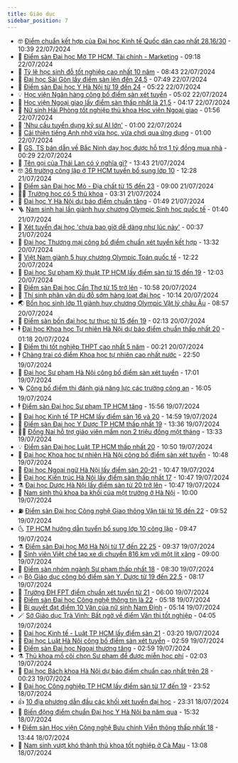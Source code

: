 ```yaml
---
title: Giáo dục
sidebar_position: 7
---
```


<!-- vnexpress-giao-duc:START -->
- 🤓 [Điểm chuẩn kết hợp của Đại học Kinh tế Quốc dân cao nhất 28,16/30](https://vnexpress.net/diem-chuan-ket-hop-cua-dai-hoc-kinh-te-quoc-dan-cao-nhat-28-16-30-4772890.html) - 10:39 22/07/2024
- 🦆 [Điểm sàn Đại học Mở TP HCM, Tài chính - Marketing](https://vnexpress.net/diem-san-dai-hoc-mo-tp-hcm-tai-chinh-marketing-4772916.html) - 09:18 22/07/2024
- 🦩 [Tỷ lệ học sinh đỗ tốt nghiệp cao nhất 10 năm](https://vnexpress.net/ty-le-hoc-sinh-do-tot-nghiep-cao-nhat-10-nam-4772931.html) - 08:43 22/07/2024
- 🌮 [Đại học Sài Gòn lấy điểm sàn lên đến 24,5](https://vnexpress.net/dai-hoc-sai-gon-lay-diem-san-len-den-24-5-4772892.html) - 07:49 22/07/2024
- 🔭 [Điểm sàn Đại học Y Hà Nội từ 19 đến 24](https://vnexpress.net/diem-san-dai-hoc-y-ha-noi-tu-19-den-24-4772861.html) - 05:22 22/07/2024
- 💡 [Học viện Ngân hàng công bố điểm sàn xét tuyển](https://vnexpress.net/hoc-vien-ngan-hang-cong-bo-diem-san-xet-tuyen-4772855.html) - 05:02 22/07/2024
- 🥰 [Học viện Ngoại giao lấy điểm sàn thấp nhất là 21,5](https://vnexpress.net/hoc-vien-ngoai-giao-lay-diem-san-thap-nhat-la-21-5-4772732.html) - 04:17 22/07/2024
- 🐲 [Nữ sinh Hải Phòng tốt nghiệp thủ khoa Học viện Ngoại giao](https://vnexpress.net/nu-sinh-hai-phong-tot-nghiep-thu-khoa-hoc-vien-ngoai-giao-4771965.html) - 01:56 22/07/2024
- 🦒 [&#39;Nhu cầu tuyển dụng kỹ sư AI lớn&#39;](https://vnexpress.net/nhu-cau-tuyen-dung-ky-su-ai-lon-4772647.html) - 01:00 22/07/2024
- 🦆 [Cải thiện tiếng Anh nhờ vừa học, vừa chơi qua ứng dụng](https://vnexpress.net/cai-thien-tieng-anh-nho-vua-hoc-vua-choi-qua-ung-dung-4771968.html) - 01:00 22/07/2024
- 🧰 [GS, TS bán dẫn về Bắc Ninh dạy học được hỗ trợ 1 tỷ đồng mua nhà](https://vnexpress.net/gs-ts-ban-dan-ve-bac-ninh-day-hoc-duoc-ho-tro-1-ty-dong-mua-nha-4772541.html) - 00:29 22/07/2024
- 🐘 [Tên gọi của Thái Lan có ý nghĩa gì?](https://vnexpress.net/ten-goi-cua-thai-lan-co-y-nghia-gi-4771730.html) - 13:43 21/07/2024
- 🤓 [36 trường công lập ở TP HCM tuyển bổ sung lớp 10](https://vnexpress.net/36-truong-cong-lap-o-tp-hcm-tuyen-bo-sung-lop-10-4771350.html) - 12:28 21/07/2024
- 🧰 [Điểm sàn Đại học Mỏ - Địa chất từ 15 đến 23](https://vnexpress.net/diem-san-dai-hoc-mo-dia-chat-tu-15-den-23-4772572.html) - 09:00 21/07/2024
- 🧑‍💻 [Trường học có 5 thủ khoa](https://vnexpress.net/truong-hoc-co-5-thu-khoa-4771294.html) - 03:31 21/07/2024
- 🫶 [Đại học Y Hà Nội dự báo điểm chuẩn tăng](https://vnexpress.net/dai-hoc-y-ha-noi-du-bao-diem-chuan-tang-4772354.html) - 01:49 21/07/2024
- 🪜 [Nam sinh hai lần giành huy chương Olympic Sinh học quốc tế](https://vnexpress.net/nam-sinh-hai-lan-gianh-huy-chuong-olympic-sinh-hoc-quoc-te-4770873.html) - 01:40 21/07/2024
- 🎊 [Xét tuyển đại học &#39;chưa bao giờ dễ dàng như lúc này&#39;](https://vnexpress.net/cach-xet-tuyen-nguyen-vong-dai-hoc-cua-bo-giao-duc-va-dao-tao-4772377.html) - 00:37 21/07/2024
- 🧐 [Đại học Thương mại công bố điểm chuẩn xét tuyển kết hợp](https://vnexpress.net/dai-hoc-thuong-mai-cong-bo-diem-chuan-xet-tuyen-ket-hop-4772464.html) - 13:32 20/07/2024
- 🌈 [Việt Nam giành 5 huy chương Olympic Toán quốc tế](https://vnexpress.net/viet-nam-tut-hang-olympic-toan-quoc-te-imo-2024-4772460.html) - 12:22 20/07/2024
- 🥰 [Đại học Sư phạm Kỹ thuật TP HCM lấy điểm sàn từ 15 đến 19](https://vnexpress.net/dai-hoc-su-pham-ky-thuat-tp-hcm-lay-diem-san-tu-15-den-19-4772403.html) - 12:03 20/07/2024
- 🎡 [Điểm sàn Đại học Cần Thơ từ 15 trở lên](https://vnexpress.net/diem-san-dai-hoc-can-tho-tu-15-tro-len-4772452.html) - 10:58 20/07/2024
- 🎊 [Thí sinh phân vân dù đỗ sớm hàng loạt đại học](https://vnexpress.net/ba-luu-y-cua-bo-giao-duc-ve-dang-ky-nguyen-vong-xet-tuyen-dai-hoc-2024-4772349.html) - 10:14 20/07/2024
- 🌏 [Bốn học sinh lớp 11 giành huy chương Olympic Vật lý châu Âu](https://vnexpress.net/bon-hoc-sinh-lop-11-gianh-huy-chuong-olympic-vat-ly-chau-au-4772415.html) - 08:57 20/07/2024
- 🥸 [Điểm sàn bốn đại học tư thục từ 15 đến 19](https://vnexpress.net/diem-san-bon-dai-hoc-tu-thuc-tu-15-den-19-4772183.html) - 02:13 20/07/2024
- 🕴 [Đại học Khoa học Tự nhiên Hà Nội dự báo điểm chuẩn thấp nhất 20](https://vnexpress.net/du-bao-diem-chuan-dai-hoc-khoa-hoc-tu-nhien-2024-4772266.html) - 01:18 20/07/2024
- 💂 [Điểm thi tốt nghiệp THPT cao nhất 5 năm](https://vnexpress.net/diem-thi-tot-nghiep-thpt-cao-nhat-5-nam-4770970.html) - 00:21 20/07/2024
- 🕴 [Chàng trai có điểm Khoa học tự nhiên cao nhất nước](https://vnexpress.net/chang-trai-co-diem-khoa-hoc-tu-nhien-cao-nhat-nuoc-4771413.html) - 22:50 19/07/2024
- 🌋 [Đại học Sư phạm Hà Nội công bố điểm sàn xét tuyển](https://vnexpress.net/diem-san-xet-tuyen-dai-hoc-su-pham-ha-noi-2024-4772232.html) - 17:01 19/07/2024
- 🪜 [Công bố điểm thi đánh giá năng lực các trường công an](https://vnexpress.net/link-tra-cuu-diem-thi-danh-gia-nang-luc-cac-truong-cong-an-2024-4771696.html) - 16:05 19/07/2024
- 🕴 [Điểm sàn Đại học Sư phạm TP HCM tăng](https://vnexpress.net/diem-san-dai-hoc-su-pham-tp-hcm-tang-4772189.html) - 15:56 19/07/2024
- 🎃 [Đại học Kinh tế TP HCM lấy điểm sàn 16 và 20](https://vnexpress.net/diem-san-dai-hoc-kinh-te-tp-hcm-2024-4772227.html) - 14:59 19/07/2024
- 🦏 [Điểm sàn Đại học Y Dược TP HCM thấp nhất 19](https://vnexpress.net/diem-san-dai-hoc-y-duoc-tp-hcm-thap-nhat-19-4772218.html) - 13:36 19/07/2024
- 🧑‍🏫 [Đồng Nai hỗ trợ giáo viên mầm non 2 triệu đồng một tháng](https://vnexpress.net/dong-nai-ho-tro-giao-vien-mam-non-2-trieu-dong-mot-thang-4769604.html) - 13:33 19/07/2024
- 💡 [Điểm sàn Đại học Luật TP HCM thấp nhất 20](https://vnexpress.net/diem-san-dai-hoc-luat-tp-hcm-thap-nhat-20-4772192.html) - 10:50 19/07/2024
- 🐎 [Đại học Khoa học tự nhiên Hà Nội công bố điểm sàn xét tuyển](https://vnexpress.net/dai-hoc-khoa-hoc-tu-nhien-ha-noi-cong-bo-diem-san-xet-tuyen-4772184.html) - 10:48 19/07/2024
- 🧰 [Đại học Ngoại ngữ Hà Nội lấy điểm sàn 20-21](https://vnexpress.net/dai-hoc-ngoai-ngu-ha-noi-lay-diem-san-20-21-4772182.html) - 10:47 19/07/2024
- 🙉 [Đại học Kiến trúc Hà Nội lấy điểm sàn thấp nhất 17](https://vnexpress.net/dai-hoc-kien-truc-ha-noi-lay-diem-san-thap-nhat-17-4772096.html) - 10:47 19/07/2024
- ⚗️ [Đại học Dược Hà Nội lấy điểm sàn từ 20 trở lên](https://vnexpress.net/dai-hoc-duoc-ha-noi-lay-diem-san-tu-20-tro-len-4772164.html) - 10:47 19/07/2024
- 🌝 [Nam sinh thủ khoa ba khối của một trường ở Hà Nội](https://vnexpress.net/nam-sinh-thu-khoa-ba-khoi-cua-mot-truong-o-ha-noi-4772004.html) - 10:00 19/07/2024
- ⛽️ [Điểm sàn Đại học Công nghệ Giao thông Vận tải từ 16 đến 22](https://vnexpress.net/diem-san-dai-hoc-cong-nghe-giao-thong-van-tai-tu-16-den-22-4772129.html) - 09:52 19/07/2024
- 🌜 [TP HCM hướng dẫn tuyển bổ sung lớp 10 công lập](https://vnexpress.net/tp-hcm-huong-dan-tuyen-bo-sung-lop-10-cong-lap-4772152.html) - 09:47 19/07/2024
- ⚗️ [Điểm sàn Đại học Mở Hà Nội từ 17 đến 22,25](https://vnexpress.net/diem-san-dai-hoc-mo-ha-noi-tu-17-den-22-25-4772159.html) - 09:37 19/07/2024
- 🧰 [Sinh viên Việt chế tạo xe di chuyển 816 km với một lít xăng](https://vnexpress.net/sinh-vien-viet-che-tao-xe-di-chuyen-816-km-voi-mot-lit-xang-4769448.html) - 09:00 19/07/2024
- 🤗 [Điểm sàn nhóm ngành Sư phạm thấp nhất 18](https://vnexpress.net/diem-san-nhom-nganh-su-pham-thap-nhat-18-4772109.html) - 08:30 19/07/2024
- 🔥 [Bộ Giáo dục công bố điểm sàn Y, Dược từ 19 đến 22,5](https://vnexpress.net/bo-giao-duc-cong-bo-diem-san-y-duoc-tu-19-den-22-5-4772121.html) - 08:17 19/07/2024
- 💪 [Trường ĐH FPT điểm chuẩn xét tuyển từ 21](https://vnexpress.net/truong-dh-fpt-diem-chuan-xet-tuyen-tu-21-4772018.html) - 06:00 19/07/2024
- 💂 [Điểm sàn Đại học Công nghệ thông tin là 22](https://vnexpress.net/diem-san-dai-hoc-cong-nghe-thong-tin-la-22-4772032.html) - 05:18 19/07/2024
- 🌮 [Bí quyết đạt điểm 10 Văn của nữ sinh Nam Định](https://vnexpress.net/bi-quyet-dat-diem-10-van-cua-nu-sinh-nam-dinh-4771357.html) - 05:14 19/07/2024
- 🪄 [Sở Giáo dục Trà Vinh: Bất ngờ về điểm Văn thi tốt nghiệp](https://vnexpress.net/so-giao-duc-tra-vinh-bat-ngo-ve-diem-van-thi-tot-nghiep-4771671.html) - 04:05 19/07/2024
- 🎡 [Đại học Kinh tế - Luật TP HCM lấy điểm sàn 21](https://vnexpress.net/diem-san-dai-hoc-kinh-te-luat-nam-2024-4771907.html) - 03:20 19/07/2024
- 🌈 [Đại học Luật Hà Nội công bố điểm sàn xét tuyển](https://vnexpress.net/dai-hoc-luat-ha-noi-cong-bo-diem-san-xet-tuyen-4771954.html) - 02:59 19/07/2024
- 🎊 [Điểm sàn Đại học Ngoại thương tăng](https://vnexpress.net/diem-san-dai-hoc-ngoai-thuong-2024-la-24-diem-4771944.html) - 02:59 19/07/2024
- ⚗️ [Thủ khoa mồ côi chọn Sư phạm để được miễn học phí](https://vnexpress.net/thu-khoa-mo-coi-chon-su-pham-de-duoc-mien-hoc-phi-4771778.html) - 02:03 19/07/2024
- 🌁 [Đại học Bách khoa Hà Nội dự báo điểm chuẩn cao nhất trên 28](https://vnexpress.net/du-bao-diem-chuan-dai-hoc-bach-khoa-ha-noi-2024-4771856.html) - 00:23 19/07/2024
- 🦏 [Đại học Công nghiệp TP HCM lấy điểm sàn từ 17 đến 19](https://vnexpress.net/dai-hoc-cong-nghiep-tp-hcm-lay-diem-san-tu-17-den-19-4771843.html) - 23:52 18/07/2024
- 👍 [10 địa phương dẫn đầu các khối xét tuyển đại học](https://vnexpress.net/xep-hang-63-tinh-thanh-theo-diem-thi-cac-to-hop-xet-tuyen-dai-hoc-2024-4771648.html) - 23:31 18/07/2024
- 🌈 [Biến động điểm chuẩn Đại học Y Hà Nội ba năm qua](https://vnexpress.net/diem-chuan-dai-hoc-y-ha-noi-ba-nam-qua-bien-dong-ra-sao-4770908.html) - 15:32 18/07/2024
- 🕴 [Điểm sàn Học viện Công nghệ Bưu chính Viễn thông thấp nhất 18](https://vnexpress.net/diem-san-hoc-vien-cong-nghe-buu-chinh-vien-thong-4771769.html) - 13:44 18/07/2024
- 🧰 [Nam sinh vượt khó thành thủ khoa tốt nghiệp ở Cà Mau](https://vnexpress.net/nam-sinh-vuot-kho-thanh-thu-khoa-tot-nghiep-o-ca-mau-4771613.html) - 13:08 18/07/2024<!-- vnexpress-giao-duc:END -->
